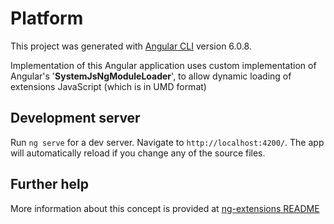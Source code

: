 # Platform

This project was generated with [Angular CLI](https://github.com/angular/angular-cli) version 6.0.8.

Implementation of this Angular application uses custom implementation of Angular's '**SystemJsNgModuleLoader**', to allow dynamic loading of extensions JavaScript (which is in UMD format)

## Development server

Run `ng serve` for a dev server. Navigate to `http://localhost:4200/`. The app will automatically reload if you change any of the source files.

## Further help
More information about this concept is provided at [ng-extensions README](https://github.com/iamrakesh/ng-extensions/blob/master/README.md)
